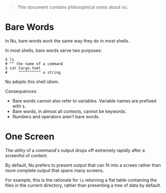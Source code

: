 > This document contains philosophical notes about nu.

# Bare Words

In Nu, bare words work the same way they do in most shells.

In most shells, bare words serve two purposes:

```
$ ls
# ^^ the name of a command
$ cat Cargo.toml
#     ^^^^^^^^^^ a string
```

Nu adopts this shell idiom.

Consequences:

-   Bare words cannot also refer to variables. Variable names are prefixed with `$`.
-   Bare words, in almost all contexts, cannot be keywords.
-   Numbers and operators aren't bare words.

# One Screen

The utility of a command's output drops off extremely rapidly after a screenful of content.

By default, Nu prefers to present output that can fit into a screen rather than more complete output that spans many screens.

For example, this is the rationale for `ls` returning a flat table containing the files in the current directory, rather than presenting a tree of data by default.
